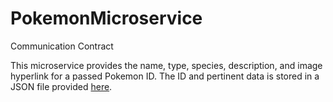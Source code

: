 # PokemonMicroservice
 Communication Contract

 This microservice provides the name, type, species, description, and image hyperlink for a passed Pokemon ID. The ID and pertinent data is stored in a JSON file provided <a href="https://raw.githubusercontent.com/Purukitto/pokemon-data.json/master/pokedex.json"> here</a>.
